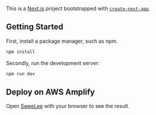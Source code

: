 This is a [Next.js](https://nextjs.org/) project bootstrapped with [`create-next-app`](https://github.com/vercel/next.js/tree/canary/packages/create-next-app).

## Getting Started
First, install a package manager, such as npm.

```bash
npm install 
```
Secondly, run the development server:

```bash
npm run dev
```
## Deploy on AWS Amplify
Open [SweeLee](https://main.d1jl9nok84oi8s.amplifyapp.com/) with your browser to see the result.

